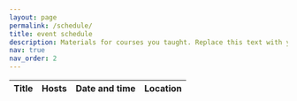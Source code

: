 ```yaml
---
layout: page
permalink: /schedule/
title: event schedule
description: Materials for courses you taught. Replace this text with your description.
nav: true
nav_order: 2
---
```


<table
  id="table"
  data-toggle="table"
  data-url="{{ '/assets/json/fall2023.json' | relative_url }}">
  <thead>
    <tr>
      <th data-field="title">Title</th>
      <th data-field="host">Hosts</th>
      <th data-field="datetime" data-formatter="dateFormatter">Date and time</th>
      <th data-field="location">Location</th>
    </tr>
  </thead>
</table>

<script>
	function dateFormatter(value) {
		var dateArray = value.split('/');
		var startDate = dateArray[0];
		var endDate = dateArray[1];
		const fmt = new Intl.DateTimeFormat("en", {
			weekday: 'long',
			month: "short",
			day: "numeric",
			hour: "numeric",
		});
	return fmt.formatRange(startDate, endDate)
	}
</script>
